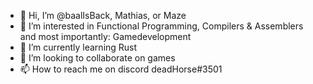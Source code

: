 - 👋 Hi, I’m @baalIsBack, Mathias, or Maze
- 👀 I’m interested in Functional Programming, Compilers & Assemblers and most importantly: Gamedevelopment
- 🌱 I’m currently learning Rust
- 💞️ I’m looking to collaborate on games
- 📫 How to reach me on discord deadHorse#3501

<!---
baalIsBack/baalIsBack is a ✨ special ✨ repository because its `README.md` (this file) appears on your GitHub profile.
You can click the Preview link to take a look at your changes.
--->
